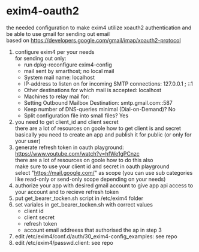# exim4-oauth2

the needed configuration to make exim4 utilize xoauth2 authentication and be able to use gmail for sending out email  
based on https://developers.google.com/gmail/imap/xoauth2-protocol

1. configure exim4 per your needs  
   for sending out only:  
   - run dpkg-reconfigure exim4-config
   - mail sent by smarthost; no local mail
   - System mail name: localhost
   - IP-address to listen on for incoming SMTP connections: 127.0.0.1 ; ::1
   - Other destinations for which mail is accepted: localhost
   - Machines to relay mail for: <leave this blank>
   - Setting Outbound Mailbox Destination: smtp.gmail.com::587
   - Keep number of DNS-queries minimal (Dial-on-Demand)? No
   - Split configuration file into small files? Yes
2. you need to get client_id and client secret  
  there are a lot of resources on goole how to get client is and secret  
  basically you need to create an app and publish it for public (or only for your user)  
3. generate refresh token in oauth playground: https://www.youtube.com/watch?v=hfWe1gPCnzc  
  there are a lot of resources on goole how to do this also  
  make sure to use your client id and secret in oauth playground  
  select "https://mail.google.com/" as scope (you can use sub categories like read-only or send-only scope depending on your needs)
4. authorize your app with desired gmail account to give app api access to your account and to recieve refresh token
5. put get_bearer_tocken.sh script in /etc/exim4 folder
6. set variales in get_bearer_tocken.sh with correct values  
   - client id
   - client secret
   - refresh token
   - account email addreess that authorised the ap in step 3
7. edit /etc/exim4/conf.d/auth/30_exim4-config_examples: see repo
8. edit /etc/exim4/passwd.client: see repo
